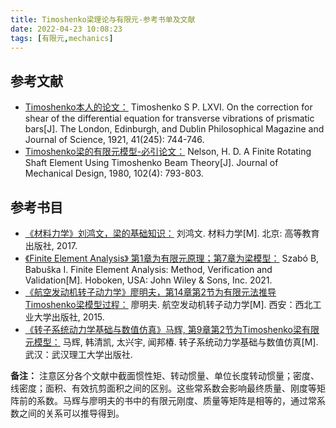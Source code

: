 ```yaml
---
title: Timoshenko梁理论与有限元-参考书单及文献
date: 2022-04-23 10:08:23
tags: [有限元,mechanics]
---
```

## 参考文献
* [Timoshenko本人的论文：](https://www.tandfonline.com/doi/abs/10.1080/14786442108636264) 
Timoshenko S P. LXVI. On the correction for shear of the differential equation for transverse vibrations of prismatic bars[J]. The London, Edinburgh, and Dublin Philosophical Magazine and Journal of Science, 1921, 41(245): 744-746.
* [Timoshenko梁的有限元模型-必引论文：](https://asmedigitalcollection.asme.org/mechanicaldesign/article/102/4/793/431834/A-Finite-Rotating-Shaft-Element-Using-Timoshenko) 
Nelson, H. D. A Finite Rotating Shaft Element Using Timoshenko Beam Theory[J]. Journal of Mechanical Design, 1980, 102(4): 793-803.


## 参考书目
* [《材料力学》刘鸿文，梁的基础知识：](https://pdc.capub.cn/search.html#/detail?id=rxwi4bijhc2l2grniccyqg3m2wl4catiddfrywhwwstnyzzsqohdce3hws4qrli7wnjko63dk53cu&from=1&type=cip) 
刘鸿文. 材料力学[M]. 北京: 高等教育出版社, 2017.
* [《Finite Element Analysis》 第1章为有限元原理；第7章为梁模型：](https://books.google.nl/books?hl=zh-CN&lr=&id=V_UqEAAAQBAJ&oi=fnd&pg=PP12&dq=Finite+Element+Analysis+Method,+Verification+and+Validation&ots=Gpuk8J0Po8&sig=3_tVof3D-jbk1w_f__rNXqe9xI8#v=onepage&q=Finite%20Element%20Analysis%20Method%2C%20Verification%20and%20Validation&f=false) 
Szabó B, Babuška I. Finite Element Analysis: Method, Verification and Validation[M]. Hoboken, USA: John Wiley & Sons, Inc. 2021.
* [《航空发动机转子动力学》廖明夫，第14章第2节为有限元法推导Timoshenko梁模型过程：](https://pdc.capub.cn/search.html#/detail?id=rr5ylx3wuwniyy5l2gvknezqteq75purtjaa3lg7ejbplby6by4q&from=1&type=marc) 
廖明夫. 航空发动机转子动力学[M]. 西安：西北工业大学出版社, 2015.
* [《转子系统动力学基础与数值仿真》马辉, 第9章第2节为Timoshenko梁有限元模型：](https://pdc.capub.cn/search.html#/detail?id=te3qsklcdh7mpuxtasm3pfdgg5to2gqavwz25cggzqld4ff36lkq&from=1&type=marc) 
马辉, 韩清凯, 太兴宇, 闻邦椿. 转子系统动力学基础与数值仿真[M]. 武汉：武汉理工大学出版社.


**备注：** 注意区分各个文献中截面惯性矩、转动惯量、单位长度转动惯量；密度、线密度；面积、有效抗剪面积之间的区别。这些常系数会影响最终质量、刚度等矩阵前的系数。马辉与廖明夫的书中的有限元刚度、质量等矩阵是相等的，通过常系数之间的关系可以推导得到。